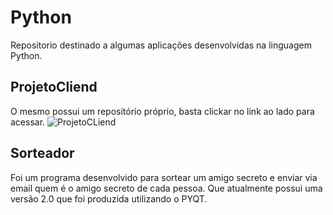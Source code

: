 # Python

Repositorio destinado a algumas aplicações desenvolvidas na linguagem Python.

## ProjetoCliend
O mesmo possui um repositório próprio, basta clickar no link ao lado para acessar. ![ProjetoCLiend](https://github.com/Inaldomarinho/ProjetoCliend)

## Sorteador

Foi um programa desenvolvido para sortear um amigo secreto e enviar via email quem é o amigo secreto de cada pessoa. Que atualmente possui uma versão 2.0 que foi produzida utilizando o PYQT. 

